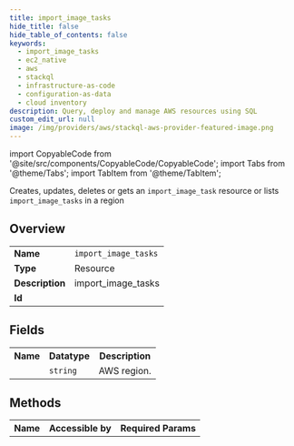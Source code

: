 ```yaml
---
title: import_image_tasks
hide_title: false
hide_table_of_contents: false
keywords:
  - import_image_tasks
  - ec2_native
  - aws
  - stackql
  - infrastructure-as-code
  - configuration-as-data
  - cloud inventory
description: Query, deploy and manage AWS resources using SQL
custom_edit_url: null
image: /img/providers/aws/stackql-aws-provider-featured-image.png
---
```


import CopyableCode from '@site/src/components/CopyableCode/CopyableCode';
import Tabs from '@theme/Tabs';
import TabItem from '@theme/TabItem';

Creates, updates, deletes or gets an <code>import_image_task</code> resource or lists <code>import_image_tasks</code> in a region

## Overview
<table><tbody>
<tr><td><b>Name</b></td><td><code>import_image_tasks</code></td></tr>
<tr><td><b>Type</b></td><td>Resource</td></tr>
<tr><td><b>Description</b></td><td>import_image_tasks</td></tr>
<tr><td><b>Id</b></td><td><CopyableCode code="aws.ec2_native.import_image_tasks" /></td></tr>
</tbody></table>

## Fields
<table><tbody><tr><th>Name</th><th>Datatype</th><th>Description</th></tr><tr><td><CopyableCode code="region" /></td><td><code>string</code></td><td>AWS region.</td></tr>
</tbody></table>

## Methods

<table><tbody>
  <tr>
    <th>Name</th>
    <th>Accessible by</th>
    <th>Required Params</th>
  </tr>
</tbody></table>






